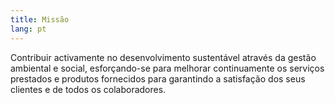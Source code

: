 ```yaml
---
title: Missão
lang: pt
---
```

Contribuir activamente no desenvolvimento sustentável através da gestão ambiental e social, esforçando-se para melhorar continuamente os serviços prestados e produtos fornecidos para garantindo a satisfação dos seus clientes e de todos os colaboradores.